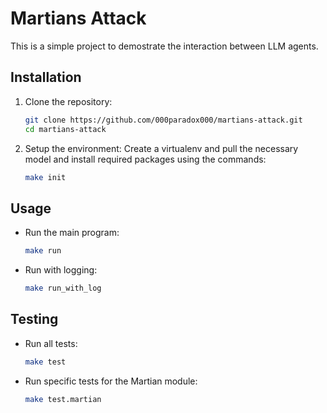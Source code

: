 # Martians Attack

This is a simple project to demostrate the interaction
between LLM agents.

## Installation

1. Clone the repository:
   ```bash
   git clone https://github.com/000paradox000/martians-attack.git
   cd martians-attack
   ```

2. Setup the environment:
   Create a virtualenv and pull the necessary model and install required
   packages using the commands:
   ```bash
   make init
   ```

## Usage

- Run the main program:
  ```bash
  make run
  ```

- Run with logging:
  ```bash
  make run_with_log
  ```

## Testing

- Run all tests:
  ```bash
  make test
  ```

- Run specific tests for the Martian module:
  ```bash
  make test.martian
  ```
